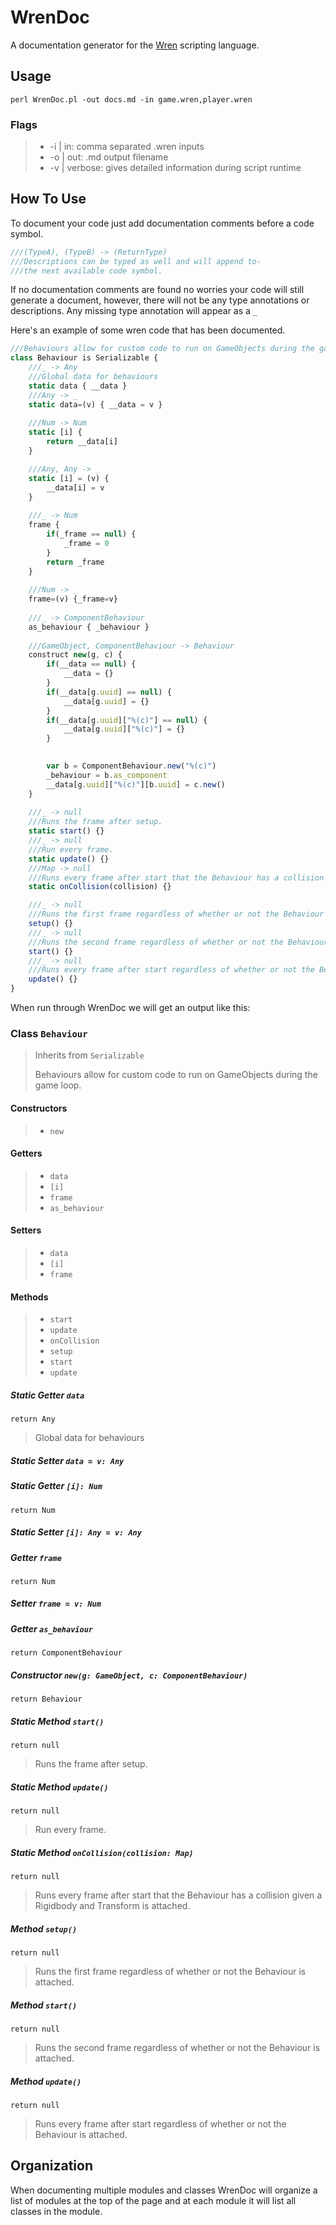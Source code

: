 # WrenDoc
A documentation generator for the [Wren](https://wren.io/) scripting language.
 
## Usage
```
perl WrenDoc.pl -out docs.md -in game.wren,player.wren
```
### Flags
> - \-i | in: comma separated .wren inputs
> - \-o | out: .md output filename
> - \-v | verbose: gives detailed information during script runtime

## How To Use
To document your code just add documentation comments before a code symbol.
```js
///(TypeA), (TypeB) -> (ReturnType)
///Descriptions can be typed as well and will append to-
///the next available code symbol.
```
If no documentation comments are found no worries your code will still generate a document, however, there will not be any type annotations or descriptions. Any missing type annotation will appear as a ``_``

Here's an example of some wren code that has been documented.
```js
///Behaviours allow for custom code to run on GameObjects during the game loop.
class Behaviour is Serializable {
    ///_ -> Any
    ///Global data for behaviours
    static data { __data }
    ///Any -> _
    static data=(v) { __data = v }
    
    ///Num -> Num
    static [i] {
        return __data[i]
    }

    ///Any, Any -> _
    static [i] = (v) {
        __data[i] = v
    }
	
    ///_ -> Num
    frame {
        if(_frame == null) {
            _frame = 0
        }
        return _frame
    }
	
    ///Num -> _
    frame=(v) {_frame=v}
	
    ///_ -> ComponentBehaviour
    as_behaviour { _behaviour }
	
    ///GameObject, ComponentBehaviour -> Behaviour
    construct new(g, c) {
        if(__data == null) {
            __data = {}
        }
        if(__data[g.uuid] == null) {
            __data[g.uuid] = {}
        }
        if(__data[g.uuid]["%(c)"] == null) {
            __data[g.uuid]["%(c)"] = {}
        }
        

        var b = ComponentBehaviour.new("%(c)")
        _behaviour = b.as_component
        __data[g.uuid]["%(c)"][b.uuid] = c.new()
    }
	
    ///_ -> null
    ///Runs the frame after setup.
    static start() {}
    ///_ -> null
    ///Run every frame.
    static update() {}
    ///Map -> null
    ///Runs every frame after start that the Behaviour has a collision given a Rigidbody and Transform is attached.
    static onCollision(collision) {}

    ///_ -> null
    ///Runs the first frame regardless of whether or not the Behaviour is attached.
    setup() {}
    ///_ -> null
    ///Runs the second frame regardless of whether or not the Behaviour is attached.
    start() {}
    ///_ -> null
    ///Runs every frame after start regardless of whether or not the Behaviour is attached.
    update() {}
}
```
When run through WrenDoc we will get an output like this:

### Class ``Behaviour``
> Inherits from ``Serializable``
>
> Behaviours allow for custom code to run on GameObjects during the game loop.
#### Constructors
> - ``new``
#### Getters
> - ``data``
> - ``[i]``
> - ``frame``
> - ``as_behaviour``
#### Setters
> - ``data``
> - ``[i]``
> - ``frame``
#### Methods
> - ``start``
> - ``update``
> - ``onCollision``
> - ``setup``
> - ``start``
> - ``update``
##### Static Getter ``data``
``return Any``
> Global data for behaviours

##### Static Setter ``data = v: Any``

##### Static Getter ``[i]: Num``
``return Num``

##### Static Setter ``[i]: Any = v: Any``

##### Getter ``frame``
``return Num``

##### Setter ``frame = v: Num``

##### Getter ``as_behaviour``
``return ComponentBehaviour``

##### Constructor ``new(g: GameObject, c: ComponentBehaviour)``
``return Behaviour``

##### Static Method ``start()``
``return null``
> Runs the frame after setup.

##### Static Method ``update()``
``return null``
> Run every frame.

##### Static Method ``onCollision(collision: Map)``
``return null``
> Runs every frame after start that the Behaviour has a collision given a Rigidbody and Transform is attached.

##### Method ``setup()``
``return null``
> Runs the first frame regardless of whether or not the Behaviour is attached.

##### Method ``start()``
``return null``
> Runs the second frame regardless of whether or not the Behaviour is attached.

##### Method ``update()``
``return null``
> Runs every frame after start regardless of whether or not the Behaviour is attached.

## Organization
When documenting multiple modules and classes WrenDoc will organize a list of modules at the top of the page and at each module it will list all classes in the module.
